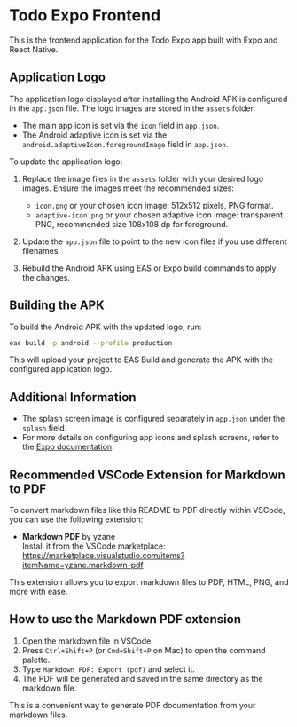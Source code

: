 # Todo Expo Frontend

This is the frontend application for the Todo Expo app built with Expo and React Native.

## Application Logo

The application logo displayed after installing the Android APK is configured in the `app.json` file. The logo images are stored in the `assets` folder.

- The main app icon is set via the `icon` field in `app.json`.
- The Android adaptive icon is set via the `android.adaptiveIcon.foregroundImage` field in `app.json`.

To update the application logo:

1. Replace the image files in the `assets` folder with your desired logo images. Ensure the images meet the recommended sizes:
   - `icon.png` or your chosen icon image: 512x512 pixels, PNG format.
   - `adaptive-icon.png` or your chosen adaptive icon image: transparent PNG, recommended size 108x108 dp for foreground.

2. Update the `app.json` file to point to the new icon files if you use different filenames.

3. Rebuild the Android APK using EAS or Expo build commands to apply the changes.

## Building the APK

To build the Android APK with the updated logo, run:

```bash
eas build -p android --profile production
```

This will upload your project to EAS Build and generate the APK with the configured application logo.

## Additional Information

- The splash screen image is configured separately in `app.json` under the `splash` field.
- For more details on configuring app icons and splash screens, refer to the [Expo documentation](https://docs.expo.dev/guides/app-icons/).

## Recommended VSCode Extension for Markdown to PDF

To convert markdown files like this README to PDF directly within VSCode, you can use the following extension:

- **Markdown PDF** by yzane  
  Install it from the VSCode marketplace:  
  https://marketplace.visualstudio.com/items?itemName=yzane.markdown-pdf

This extension allows you to export markdown files to PDF, HTML, PNG, and more with ease.

## How to use the Markdown PDF extension

1. Open the markdown file in VSCode.
2. Press `Ctrl+Shift+P` (or `Cmd+Shift+P` on Mac) to open the command palette.
3. Type `Markdown PDF: Export (pdf)` and select it.
4. The PDF will be generated and saved in the same directory as the markdown file.

This is a convenient way to generate PDF documentation from your markdown files.
